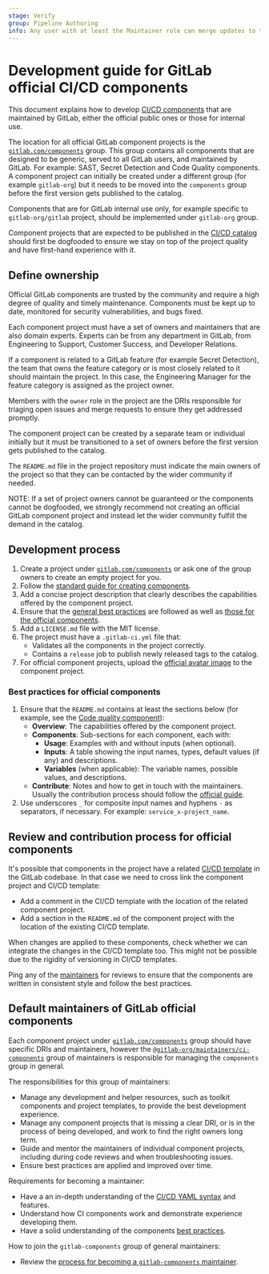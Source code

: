 ```yaml
---
stage: Verify
group: Pipeline Authoring
info: Any user with at least the Maintainer role can merge updates to this content. For details, see https://docs.gitlab.com/ee/development/development_processes.html#development-guidelines-review.
---
```


# Development guide for GitLab official CI/CD components

This document explains how to develop [CI/CD components](../../ci/components/index.md) that are maintained by GitLab, either the official public ones or those for internal use.

The location for all official GitLab component projects is the [`gitlab.com/components`](https://gitlab.com/components) group.
This group contains all components that are designed to be generic, served to all GitLab users, and maintained by GitLab.
For example: SAST, Secret Detection and Code Quality components.
A component project can initially be created under a different group (for example `gitlab-org`)
but it needs to be moved into the `components` group before the first version gets published to the catalog.

Components that are for GitLab internal use only, for example specific to `gitlab-org/gitlab` project, should be
implemented under `gitlab-org` group.

Component projects that are expected to be published in the [CI/CD catalog](../../ci/components/index.md#cicd-catalog)
should first be dogfooded to ensure we stay on top of the project quality and have first-hand
experience with it.

## Define ownership

Official GitLab components are trusted by the community and require a high degree of quality and timely maintenance.
Components must be kept up to date, monitored for security vulnerabilities, and bugs fixed.

Each component project must have a set of owners and maintainers that are also domain experts.
Experts can be from any department in GitLab, from Engineering to Support, Customer Success, and Developer Relations.

If a component is related to a GitLab feature (for example Secret Detection), the team that owns the
feature category or is most closely related to it should maintain the project.
In this case, the Engineering Manager for the feature category is assigned as the project owner.

Members with the `owner` role in the project are the DRIs responsible for triaging open issues and merge requests to ensure they get addressed promptly.

The component project can be created by a separate team or individual initially but it must be transitioned
to a set of owners before the first version gets published to the catalog.

The `README.md` file in the project repository must indicate the main owners of the project so that
they can be contacted by the wider community if needed.

NOTE:
If a set of project owners cannot be guaranteed or the components cannot be dogfooded, we strongly recommend
not creating an official GitLab component project and instead let the wider community fulfill the demand
in the catalog.

## Development process

1. Create a project under [`gitlab.com/components`](https://gitlab.com/components)
   or ask one of the group owners to create an empty project for you.
1. Follow the [standard guide for creating components](../../ci/components/index.md).
1. Add a concise project description that clearly describes the capabilities offered by the component project.
1. Ensure that the [general best practices](../../ci/components/index.md#best-practices) are followed as well as
   [those for the official components](#best-practices-for-official-components).
1. Add a `LICENSE.md` file with the MIT license.
1. The project must have a `.gitlab-ci.yml` file that:
   - Validates all the components in the project correctly.
   - Contains a `release` job to publish newly released tags to the catalog.
1. For official component projects, upload the [official avatar image](img/avatar_component_project.png) to the component project.

### Best practices for official components

1. Ensure that the `README.md` contains at least the sections below (for example, see the [Code quality component](https://gitlab.com/components/code-quality)):
   - **Overview**: The capabilities offered by the component project.
   - **Components**: Sub-sections for each component, each with:
     - **Usage**: Examples with and without inputs (when optional).
     - **Inputs**: A table showing the input names, types, default values (if any) and descriptions.
     - **Variables** (when applicable): The variable names, possible values, and descriptions.
   - **Contribute**: Notes and how to get in touch with the maintainers.
     Usually the contribution process should follow the [official guide](../../ci/components/index.md).
1. Use underscores `_` for composite input names and hyphens `-` as separators, if necessary. For example: `service_x-project_name`.

## Review and contribution process for official components

It's possible that components in the project have a related [CI/CD template](templates.md) in the GitLab codebase.
In that case we need to cross link the component project and CI/CD template:

- Add a comment in the CI/CD template with the location of the related component project.
- Add a section in the `README.md` of the component project with the location of the existing CI/CD template.

When changes are applied to these components, check whether we can integrate the changes in the CI/CD template too.
This might not be possible due to the rigidity of versioning in CI/CD templates.

Ping any of the [maintainers](#default-maintainers-of-gitlab-official-components)
for reviews to ensure that the components are written in consistent style and follow the best practices.

## Default maintainers of GitLab official components

Each component project under [`gitlab.com/components`](https://gitlab.com/components) group should
have specific DRIs and maintainers, however the [`@gitlab-org/maintainers/ci-components`](https://gitlab.com/groups/gitlab-org/maintainers/ci-components/-/group_members?with_inherited_permissions=exclude)
group of maintainers is responsible for managing the `components` group in general.

The responsibilities for this group of maintainers:

- Manage any development and helper resources, such as toolkit components and project templates, to provide the best development experience.
- Manage any component projects that is missing a clear DRI, or is in the process of being developed, and work to find the right owners long term.
- Guide and mentor the maintainers of individual component projects, including during code reviews and when troubleshooting issues.
- Ensure best practices are applied and improved over time.

Requirements for becoming a maintainer:

- Have a an in-depth understanding of the [CI/CD YAML syntax](../../ci/yaml/index.md) and features.
- Understand how CI components work and demonstrate experience developing them.
- Have a solid understanding of the components [best practices](../../ci/components/index.md#best-practices).

How to join the `gitlab-components` group of general maintainers:

- Review the [process for becoming a `gitlab-components` maintainer](https://handbook.gitlab.com/handbook/engineering/workflow/code-review/#project-maintainer-process-for-gitlab-components).
